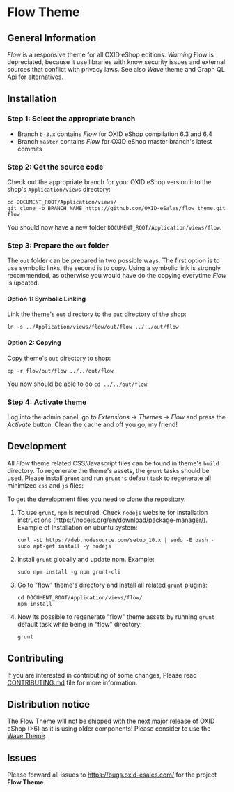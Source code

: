 # Flow Theme

## General Information

*Flow* is a responsive theme for all OXID eShop editions.
*Warning* Flow is depreciated, because it use libraries with know security issues and external sources that conflict with privacy laws. 
See also *Wave* theme and Graph QL Api for alternatives. 

## Installation

### Step 1: Select the appropriate branch

* Branch ``b-3.x`` contains *Flow* for OXID eShop compilation 6.3 and 6.4
* Branch ``master`` contains *Flow* for OXID eShop master branch's latest commits

### Step 2: Get the source code

Check out the appropriate branch for your OXID eShop version into the shop's ``Application/views`` directory:

```
cd DOCUMENT_ROOT/Application/views/
git clone -b BRANCH_NAME https://github.com/OXID-eSales/flow_theme.git flow
```

You should now have a new folder ``DOCUMENT_ROOT/Application/views/flow``.

### Step 3: Prepare the ``out`` folder

The ``out`` folder can be prepared in two possible ways. The first option is to use symbolic links, the second is to copy. Using a symbolic link is strongly recommended, as otherwise you would have do the copying everytime *Flow* is updated.

#### Option 1: Symbolic Linking

Link the theme's ``out`` directory to the ``out`` directory of the shop:

``ln -s ../Application/views/flow/out/flow ../../out/flow``

#### Option 2: Copying

Copy theme's ``out`` directory to shop:

``cp -r flow/out/flow ../../out/flow``

You now should be able to do ``cd ../../out/flow``.

### Step 4: Activate theme 

Log into the admin panel, go to *Extensions → Themes → Flow* and press the *Activate* button. Clean the cache and off you go, my friend!

## Development

All *Flow* theme related CSS/Javascript files can be found in theme's ``build`` directory. To regenerate the theme's assets, the ``grunt`` tasks should be used. Please install ``grunt`` and run ``grunt's`` default task to regenerate all minimized ``css`` and ``js`` files:

To get the development files you need to [clone the repository](#step-2-get-the-source-code).

1. To use ``grunt``, ``npm`` is required. Check ``nodejs`` website for installation
instructions (https://nodejs.org/en/download/package-manager/). Example of
Installation on ubuntu system:

	```
	curl -sL https://deb.nodesource.com/setup_10.x | sudo -E bash -
	sudo apt-get install -y nodejs
	```

2. Install ``grunt`` globally and update npm. Example:

	```
    sudo npm install -g npm grunt-cli 
    ```

3. Go to "flow" theme's directory and install all related ``grunt`` plugins:

	```
    cd DOCUMENT_ROOT/Application/views/flow/
    npm install
    ```

4. Now its possible to regenerate "flow" theme assets by running ``grunt`` default
task while being in "flow" directory:

	```
	grunt
	```

## Contributing

If you are interested in contributing of some changes, Please read [CONTRIBUTING.md](CONTRIBUTING.md) file for more information.

## Distribution notice
The Flow Theme will not be shipped with the next major release of OXID eShop (>6) as it is using older components!
Please consider to use the [Wave Theme](https://github.com/OXID-eSales/wave-theme).

## Issues

Please forward all issues to https://bugs.oxid-esales.com/ for the project **Flow Theme**.

